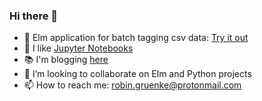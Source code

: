 ### Hi there 👋

- 🔭 Elm application for batch tagging csv data: [Try it out](https://www.robingruenke.com/elm-csv-batch-tagger)
- 📘 I like [Jupyter Notebooks](https://github.com/eimfach/my-notebooks)
- 📚 I'm blogging [here](https://www.robingruenke.com/#journal)
- 👯 I’m looking to collaborate on Elm and Python projects
- 📫 How to reach me: robin.gruenke@protonmail.com

<!--
**eimfach/eimfach** is a ✨ _special_ ✨ repository because its `README.md` (this file) appears on your GitHub profile.

Here are some ideas to get you started:

- 🤔 I’m looking for help with ...
- 💬 Ask me about ...
- 😄 Pronouns: ...
- ⚡ Fun fact: ...
-->
